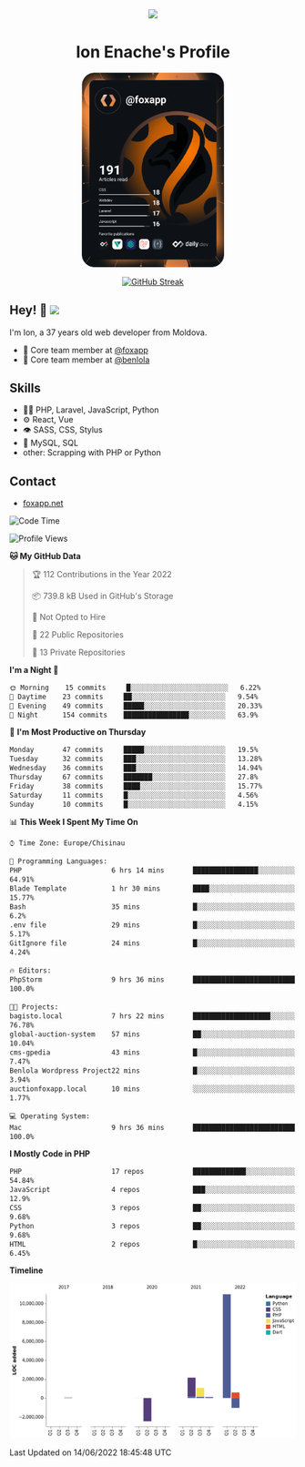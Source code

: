 <div id="header" align="center">
  <img src="https://media.giphy.com/media/M9gbBd9nbDrOTu1Mqx/giphy.gif" width="100"/>
	<h1>Ion Enache's Profile</h1>
</div>
<div align="center">
	<a href="https://app.daily.dev/foxapp"><img src="https://github.com/foxapp/foxapp/blob/master/devcard.svg" width="250" alt="Ion Enache's Dev Card"/></a>
</div>


<div align="center">
	
[![GitHub Streak](http://github-readme-streak-stats.herokuapp.com?user=foxapp&hide_border=true&date_format=M%20j%5B%2C%20Y%5D)](https://git.io/streak-stats)
	
</div>


## Hey! 👋 <img src="https://media.giphy.com/media/hvRJCLFzcasrR4ia7z/giphy.gif" width="30px"/>
I'm Ion, a 37 years old web developer from Moldova.


- 👥 Core team member at [@foxapp](https://github.com/foxapp)
- 👥 Core team member at [@benlola](https://github.com/benlola)

## Skills
- 👨‍💻 PHP, Laravel, JavaScript, Python
- ⚙️ React, Vue
- 👁️ SASS, CSS, Stylus
- 💽 MySQL, SQL
- other: Scrapping with PHP or Python

## Contact
- [foxapp.net](https://www.foxapp.net)

<!--START_SECTION:waka-->
![Code Time](http://img.shields.io/badge/Code%20Time-702%20hrs%2059%20mins-blue)

![Profile Views](http://img.shields.io/badge/Profile%20Views-0-blue)

**🐱 My GitHub Data** 

> 🏆 112 Contributions in the Year 2022
 > 
> 📦 739.8 kB Used in GitHub's Storage 
 > 
> 🚫 Not Opted to Hire
 > 
> 📜 22 Public Repositories 
 > 
> 🔑 13 Private Repositories  
 > 
**I'm a Night 🦉** 

```text
🌞 Morning    15 commits     █░░░░░░░░░░░░░░░░░░░░░░░░   6.22% 
🌆 Daytime    23 commits     ██░░░░░░░░░░░░░░░░░░░░░░░   9.54% 
🌃 Evening    49 commits     █████░░░░░░░░░░░░░░░░░░░░   20.33% 
🌙 Night      154 commits    ████████████████░░░░░░░░░   63.9%

```
📅 **I'm Most Productive on Thursday** 

```text
Monday       47 commits     █████░░░░░░░░░░░░░░░░░░░░   19.5% 
Tuesday      32 commits     ███░░░░░░░░░░░░░░░░░░░░░░   13.28% 
Wednesday    36 commits     ███░░░░░░░░░░░░░░░░░░░░░░   14.94% 
Thursday     67 commits     ███████░░░░░░░░░░░░░░░░░░   27.8% 
Friday       38 commits     ████░░░░░░░░░░░░░░░░░░░░░   15.77% 
Saturday     11 commits     █░░░░░░░░░░░░░░░░░░░░░░░░   4.56% 
Sunday       10 commits     █░░░░░░░░░░░░░░░░░░░░░░░░   4.15%

```


📊 **This Week I Spent My Time On** 

```text
⌚︎ Time Zone: Europe/Chisinau

💬 Programming Languages: 
PHP                      6 hrs 14 mins       ████████████████░░░░░░░░░   64.91% 
Blade Template           1 hr 30 mins        ████░░░░░░░░░░░░░░░░░░░░░   15.77% 
Bash                     35 mins             █░░░░░░░░░░░░░░░░░░░░░░░░   6.2% 
.env file                29 mins             █░░░░░░░░░░░░░░░░░░░░░░░░   5.17% 
GitIgnore file           24 mins             █░░░░░░░░░░░░░░░░░░░░░░░░   4.24%

🔥 Editors: 
PhpStorm                 9 hrs 36 mins       █████████████████████████   100.0%

🐱‍💻 Projects: 
bagisto.local            7 hrs 22 mins       ███████████████████░░░░░░   76.78% 
global-auction-system    57 mins             ██░░░░░░░░░░░░░░░░░░░░░░░   10.04% 
cms-gpedia               43 mins             █░░░░░░░░░░░░░░░░░░░░░░░░   7.47% 
Benlola Wordpress Project22 mins             █░░░░░░░░░░░░░░░░░░░░░░░░   3.94% 
auctionfoxapp.local      10 mins             ░░░░░░░░░░░░░░░░░░░░░░░░░   1.77%

💻 Operating System: 
Mac                      9 hrs 36 mins       █████████████████████████   100.0%

```

**I Mostly Code in PHP** 

```text
PHP                      17 repos            █████████████░░░░░░░░░░░░   54.84% 
JavaScript               4 repos             ███░░░░░░░░░░░░░░░░░░░░░░   12.9% 
CSS                      3 repos             ██░░░░░░░░░░░░░░░░░░░░░░░   9.68% 
Python                   3 repos             ██░░░░░░░░░░░░░░░░░░░░░░░   9.68% 
HTML                     2 repos             █░░░░░░░░░░░░░░░░░░░░░░░░   6.45%

```


**Timeline**

![Chart not found](https://raw.githubusercontent.com/foxapp/foxapp/master/charts/bar_graph.png) 


 Last Updated on 14/06/2022 18:45:48 UTC
<!--END_SECTION:waka-->
